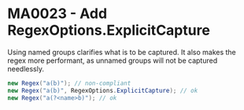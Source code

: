 # MA0023 - Add RegexOptions.ExplicitCapture

Using named groups clarifies what is to be captured. It also makes the regex more performant, as unnamed groups will not be captured needlessly.

````c#
new Regex("a(b)"); // non-compliant
new Regex("a(b)", RegexOptions.ExplicitCapture); // ok
new Regex("a(?<name>b)"); // ok
````
